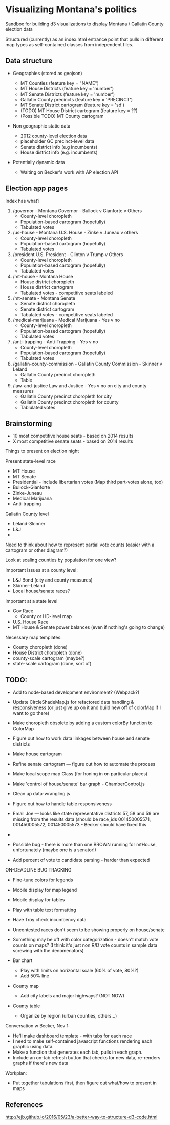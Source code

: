 # Visualizing Montana's politics

Sandbox for building d3 visualizations to display Montana / Gallatin County election data

Structured (currently) as an index.html entrance point that pulls in different map types as self-contained classes from independent files.


## Data structure

- Geographies (stored as geojson)
    + MT Counties (feature key = "NAME")
    + MT House Districts (feature key = 'number')
    + MT Senate Districts (feature key = 'number')
    + Gallatin County precincts (feature key = 'PRECINCT')
    + MT Senate District cartogram (feature key = 'sd')
    + (TODO) MT House District cartogram (feature key = ??)
    + (Possible TODO) MT County cartogram

- Non geographic static data
    + 2012 county-level election data
    + placeholder GC precinct-level data
    + Senate district info (e.g incumbents)
    + House district info (e.g. incumbents)

- Potentially dynamic data
    + Waiting on Becker's work with AP election API

## Election app pages

Index has what?

1. /governor - Montana Governor - Bullock v Gianforte v Others
    - County-level choropleth
    - Population-based cartogram (hopefully)
    - Tabulated votes
2. /us-house - Montana U.S. House - Zinke v Juneau v others
    - County-level choropleth
    - Population-based cartogram (hopefully)
    - Tabulated votes
3. /president U.S. President - Clinton v Trump v Others
    - County-level choropleth
    - Population-based cartogram (hopefully)
    - Tabulated votes
4. /mt-house - Montana House
    - House district choropleth
    - House district cartogram
    - Tabulated votes - competitive seats labeled
5. /mt-senate - Montana Senate
    - Senate district choropleth
    - Senate district cartogram
    - Tabulated votes - competitive seats labeled
6. /medical-marijuana - Medical Marijuana - Yes v no
    - County-level choropleth
    - Population-based cartogram (hopefully)
    - Tabulated votes
7. /anti-trapping - Anti-Trapping - Yes v no
    - County-level choropleth
    - Population-based cartogram (hopefully)
    - Tabulated votes
8. /gallatin-county-commission - Gallatin County Commission - Skinner v Leland
    - Gallatin County precinct choropleth
    - Table
9. /law-and-justice Law and Justice - Yes v no on city and county measures
    - Gallatin County precinct choropleth for city
    - Gallatin County precinct choropleth for county
    - Tablulated votes


## Brainstorming

- 10 most competitive house seats - based on 2014 results
- X most competitive senate seats - based on 2014 results

Things to present on election night

Present state-level race
- MT House 
- MT Senate
- Presidential - include libertarian votes (Map third part-votes alone, too)
- Bullock-Gianforte
- Zinke-Juneau
- Medical Marijuana
- Anti-trapping

Gallatin County level
- Leland-Skinner
- L&J
- 

Need to think about how to represent partial vote counts (easier with a cartogram or other diagram?)

Look at scaling counties by population for one view?

Important issues at a county level:
- L&J Bond (city and county measures)
- Skinner-Leland
- Local house/senate races?

Important at a state level
- Gov Race
    + County or HD-level map
- U.S. House Race
- MT House & Senate power balances (even if nothing's going to change)

Necessary map templates:
- County choropleth (done)
- House District choropleth (done)
- county-scale cartogram (maybe?)
- state-scale cartogram (done, sort of) 



## TODO:
- Add to node-based development environment? (Webpack?)
- Update CircleShadeMap.js for refactored data handling & responsiveness (or just give up on it and build new off of colorMap if I want to go there)
- Make choropleth obsolete by adding a custom colorBy function to ColorMap
- Figure out how to work data linkages between house and senate districts
- Make house cartogram
- Refine senate cartogram — figure out how to automate the process
- Make local scope map Class (for honing in on particular places)
- Make 'control of house/senate' bar graph - ChamberControl.js
- Clean up data-wrangling.js
- Figure out how to handle table responsiveness

- Email Joe — looks like state representative districts 57, 58 and 59 are missing from the results data (should be race_ids 001450005571, 001450005572, 001450005573 - Becker should have fixed this
- 
- Possible bug - there is more than one BROWN running for mtHouse, unfortunately (maybe one is a senator!)
- Add percent of vote to candidate parsing - harder than expected


ON-DEADLINE BUG TRACKING
- Fine-tune colors for legends
- Mobile display for map legend
- Mobile display for tables
- Play with table text formatting
- Have Troy check incumbency data
- Uncontested races don't seem to be showing properly on house/senate
- Something may be off with color categorization - doesn't match vote counts on maps? (I think it's just non R/D vote counts in sample data screwing with the denomenators)

- Bar chart
    + Play with limits on horizontal scale (60% of vote, 80%?)
    + Add 50% line

- County map
    + Add city labels and major highways? (NOT NOW)

- County table
    + Organize by region (urban counties, others...)

Conversation w Becker, Nov 1:
- He'll make dashboard template - with tabs for each race
- I need to make self-contained javascript functions rendering each graphic using data.
- Make a function that generates each tab, pulls in each graph.
- Include an on-tab refresh button that checks for new data, re-renders graphs if there's new data

Workplan:
- Put together tabulations first, then figure out what/how to present in maps

## References

http://ejb.github.io/2016/05/23/a-better-way-to-structure-d3-code.html
